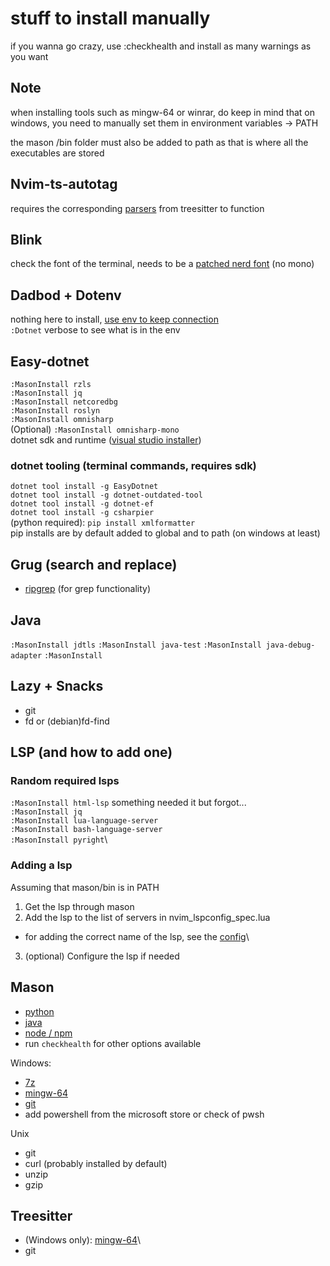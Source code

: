 # stuff to install manually

if you wanna go crazy, use :checkhealth and install as many warnings as you want

## Note
when installing tools such as mingw-64 or winrar, do keep in mind that on windows, you need to manually set them in environment variables -> PATH

the mason /bin folder must also be added to path as that is where all the executables are stored

## Nvim-ts-autotag
requires the corresponding [parsers](https://github.com/nvim-treesitter/nvim-treesitter?tab=readme-ov-file#supported-languages) from treesitter to function

## Blink
check the font of the terminal, needs to be a [patched nerd font](https://www.nerdfonts.com/font-downloads) (no mono)

## Dadbod + Dotenv
nothing here to install,
[use env to keep connection](https://github.com/kristijanhusak/vim-dadbod-ui)\
```:Dotnet``` verbose to see what is in the env

## Easy-dotnet
```:MasonInstall rzls```\
```:MasonInstall jq```\
```:MasonInstall netcoredbg```\
```:MasonInstall roslyn```\
```:MasonInstall omnisharp```\
(Optional) ```:MasonInstall omnisharp-mono```\
dotnet sdk and runtime ([visual studio installer](https://visualstudio.microsoft.com/downloads/))
### dotnet tooling (terminal commands, requires sdk)
```dotnet tool install -g EasyDotnet```\
```dotnet tool install -g dotnet-outdated-tool```\
```dotnet tool install -g dotnet-ef```\
```dotnet tool install -g csharpier```\
(python required): ```pip install xmlformatter```\
pip installs are by default added to global and to path (on windows at least)

## Grug (search and replace)
- [ripgrep](https://github.com/BurntSushi/ripgrep) (for grep functionality)

## Java
```:MasonInstall jdtls```
```:MasonInstall java-test```
```:MasonInstall java-debug-adapter```
```:MasonInstall ```

## Lazy + Snacks
- git
- fd or (debian)fd-find

## LSP (and how to add one)
### Random required lsps
```:MasonInstall html-lsp``` something needed it but forgot...\
```:MasonInstall jq```\
```:MasonInstall lua-language-server```\
```:MasonInstall bash-language-server```\
```:MasonInstall pyright```\

### Adding a lsp
Assuming that mason/bin is in PATH
1. Get the lsp through mason
2. Add the lsp to the list of servers in nvim_lspconfig_spec.lua
  - for adding the correct name of the lsp, see the [config](https://github.com/neovim/nvim-lspconfig/blob/master/doc/configs.md)\
3. (optional) Configure the lsp if needed

## Mason
- [python](https://www.python.org/downloads)
- [java](https://www.oracle.com/java/technologies/downloads)
- [node / npm](https://nodejs.org/en/download)
- run ```checkhealth``` for other options available

Windows:
- [7z](https://7-zip.org/)
- [mingw-64](https://www.mingw-w64.org/downloads)
- [git](https://git-scm.com/downloads)
- add powershell from the microsoft store or check of pwsh

Unix
- git
- curl (probably installed by default)
- unzip
- gzip

## Treesitter
- (Windows only): [mingw-64](https://www.mingw-w64.org/downloads)\
- git
